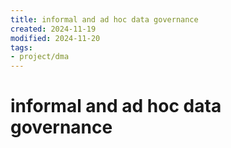 ```yaml
---
title: informal and ad hoc data governance
created: 2024-11-19
modified: 2024-11-20
tags:
- project/dma
---
```

# informal and ad hoc data governance
